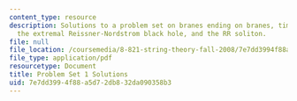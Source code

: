 ```yaml
---
content_type: resource
description: Solutions to a problem set on branes ending on branes, timelike oscillators,
  the extremal Reissner-Nordstrom black hole, and the RR soliton.
file: null
file_location: /coursemedia/8-821-string-theory-fall-2008/7e7dd3994f88a5d72db832da090358b3_soln01.pdf
file_type: application/pdf
resourcetype: Document
title: Problem Set 1 Solutions
uid: 7e7dd399-4f88-a5d7-2db8-32da090358b3
---
```


